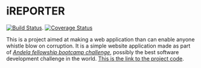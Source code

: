 # iREPORTER
 [![Build Status](https://travis-ci.org/ObedZac/iREPORTER.svg?branch=develop)](https://travis-ci.org/ObedZac/iREPORTER).
 [![Coverage Status](https://coveralls.io/repos/github/ObedZac/iREPORTER/badge.svg?branch=develop)](https://coveralls.io/github/ObedZac/iREPORTER?branch=develop)
 
This is a project aimed at making a web application than can enable anyone whistle blow on corruption. It is a simple website application made as part of [*Andela fellowship bootcamp challenge*](https://andela.com/fellowship/), possibly the best software development challenge in the world. [This is the link to the project code](https://obedzac.github.io/iREPORTER).
